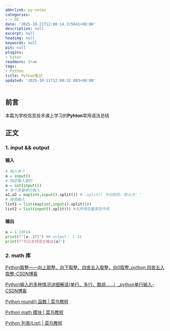 ```yaml
---
abbrlink: py-notes
categories:
- - OI
date: '2025-10-21T12:00:14.375041+08:00'
description: null
excerpt: null
headimg: null
keywords: null
pin: null
plugins:
- katex
readmore: true
tags:
- Python
title: Python笔记
updated: '2025-10-21T12:00:32.083+08:00'
---
```

## 前言

本篇为学校信息技术课上学习的**Pyhton**常用语法总结

## 正文

### 1. input && output

#### 输入

```python
# 输入单个 
a = input()
# 指定输入整形
a = int(input())
# 多个变量单行输入
a1,a2 = map(int,input().split()) # .split() 为分割符，默认为' '
# 链表输入
list1 = list(map(int,input().split())) 
list2 = list(input().split()) #无声明变量类型作用
```

#### 输出

```python
a = 1.14514
print(f"{a:.2f}") ## output： 1.14
print(f"可以支持混合输出{a}")
```

### 2. math 库

[Python取整——向上取整、向下取整、四舍五入取整、向0取整\_python 四舍五入取整-CSDN博客](https://blog.csdn.net/weixin_41712499/article/details/85208928)

[Python输入的多种情况详细解读(单行、多行、数组......）\_python单行输入-CSDN博客](https://blog.csdn.net/qq_56177238/article/details/128261959)

[Python round() 函数 | 菜鸟教程](https://www.runoob.com/python/func-number-round.html)

[Python math 模块 | 菜鸟教程](https://www.runoob.com/python3/python-math.html)

[Python 列表(List) | 菜鸟教程](https://www.runoob.com/python/python-lists.html)
